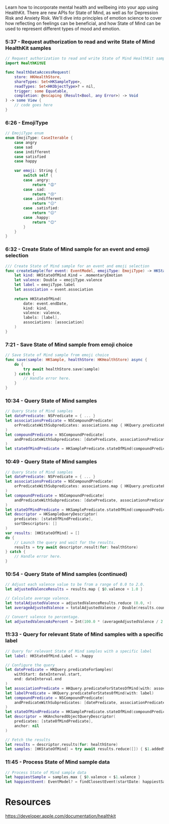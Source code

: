 Learn how to incorporate mental health and wellbeing into your app using HealthKit. There are new APIs for State of Mind, as well as for Depression Risk and Anxiety Risk. We'll dive into principles of emotion science to cover how reflecting on feelings can be beneficial, and how State of Mind can be used to represent different types of mood and emotion.

### 5:37 - Request authorization to read and write State of Mind HealthKit samples
```swift
// Request authorization to read and write State of Mind HealthKit samples
import HealthKitUI

func healthDataAccessRequest(
    store: HKHealthStore,
    shareTypes: Set<HKSampleType>,
    readTypes: Set<HKObjectType>? = nil,
    trigger: some Equatable,
    completion: @escaping (Result<Bool, any Error>) -> Void
) -> some View {
    // code goes here
}
```

### 6:26 - EmojiType
```swift
// EmojiType enum
enum EmojiType: CaseIterable {
    case angry
    case sad
    case indifferent
    case satisfied
    case happy
    
    var emoji: String {
        switch self {
        case .angry:
            return "😡"
        case .sad:
            return "😢"
        case .indifferent:
            return "😐"
        case .satisfied:
            return "😌"
        case .happy:
            return "😊"
        }
    }
}
```

### 6:32 - Create State of Mind sample for an event and emoji selection
```swift
/// Create State of Mind sample for an event and emoji selection
func createSample(for event: EventModel, emojiType: EmojiType) -> HKStateOfMind {
    let kind: HKStateOfMind.Kind = .momentaryEmotion
    let valence: Double = emojiType.valence
    let label = emojiType.label
    let association = event.association
    
    return HKStateOfMind(
        date: event.endDate,
        kind: kind,
        valence: valence,
        labels: [label],
        associations: [association]
    )
}
```

### 7:21 - Save State of Mind sample from emoji choice
```swift
// Save State of Mind sample from emoji choice
func save(sample: HKSample, healthStore: HKHealthStore) async {
    do {
        try await healthStore.save(sample)
    } catch {
        // Handle error here.
    }
}
```

### 10:34 - Query State of Mind samples
```swift
// Query State of Mind samples
let datePredicate: NSPredicate = { ... }
let associationsPredicate = NSCompoundPredicate(
    orPredicateWithSubpredicates: associations.map { HKQuery.predicateForStatesOfMind(with: $0) }
)
let compoundPredicate = NSCompoundPredicate(
    andPredicateWithSubpredicates: [datePredicate, associationsPredicate]
)
let state0fMindPredicate = HKSamplePredicate.stateOfMind(compoundPredicate)
```

### 10:49 - Query State of Mind samples
```swift
// Query State of Mind samples
let datePredicate: NSPredicate = { ... }
let associationsPredicate = NSCompoundPredicate(
    orPredicateWithSubpredicates: associations.map { HKQuery.predicateForStatesOfMind(with: $0) }
)
let compoundPredicate = NSCompoundPredicate(
    andPredicateWithSubpredicates: [datePredicate, associationsPredicate]
)
let stateOfMindPredicate = HKSamplePredicate.stateOfMind(compoundPredicate)
let descriptor = HKSampleQueryDescriptor(
    predicates: [stateOfMindPredicate],
    sortDescriptors: []
)
var results: [HKStateOfMind] = []
do {
    // Launch the query and wait for the results.
    results = try await descriptor.result(for: healthStore)
} catch {
    // Handle error here.
}
```

### 10:54 - Query State of Mind samples (continued)
```swift
// Adjust each valence value to be from a range of 0.0 to 2.0.
let adjustedValenceResults = results.map { $0.valence + 1.0 }

// Calculate average valence.
let totalAdjustedValence = adjustedValenceResults.reduce (0.0, +)
let averageAdjustedValence = totalAdjustedValence / Double(results.count)

// Convert valence to percentage.
let adjustedValenceAsPercent = Int(100.0 * (averageAdjustedValence / 2.0))
```

### 11:33 - Query for relevant State of Mind samples with a specific label
```swift
// Query for relevant State of Mind samples with a specific label
let label: HKStateOfMind.Label = .happy

// Configure the query
let datePredicate = HKQuery.predicateForSamples(
    withStart: dateInterval.start,
    end: dateInterval.end
)
let associationPredicate = HKQuery.predicateForStatesOfMind(with: association)
let labelPredicate = HKQuery.predicateForStates0fMind(with: label)
let compoundPredicate = NSCompoundPredicate(
    andPredicateWithSubpredicates: [datePredicate, associationPredicate, labelPredicate]
)
let stateOfMindPredicate = HKSamplePredicate.stateOfMind(compoundPredicate)
let descriptor = HKAnchoredObjectQueryDescriptor(
    predicates: [state0fMindPredicate],
    anchor: nil
)

// Fetch the results
let results = descriptor.results(for: healthStore)
let samples: [HKStateOfMind] = try await results.reduce([]) { $1.addedSamples }
```

### 11:45 - Process State of Mind sample data
```swift
// Process State of Mind sample data
let happiestSample = samples.max { $0.valence < $1.valence }
let happiestEvent: EventModel? = findClosestEvent(startDate: happiestSample?.startDate, endDate: happiestSample?.endDate)
```

# Resources
https://developer.apple.com/documentation/healthkit
